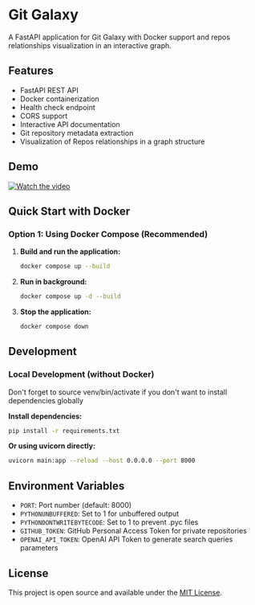 # Git Galaxy

A FastAPI application for Git Galaxy with Docker support and repos relationships visualization in an interactive graph.

## Features

- FastAPI REST API
- Docker containerization
- Health check endpoint
- CORS support
- Interactive API documentation
- Git repository metadata extraction
- Visualization of Repos relationships in a graph structure

## Demo

[![Watch the video](https://vimeo.com/1104748922/0f345fd5c1?ts=114603&share=copy)](https://vimeo.com/1104748922/0f345fd5c1?ts=114603&share=copy)


## Quick Start with Docker

### Option 1: Using Docker Compose (Recommended)

1. **Build and run the application:**
   ```bash
   docker compose up --build
   ```

2. **Run in background:**
   ```bash
   docker compose up -d --build
   ```

3. **Stop the application:**
   ```bash
   docker compose down
   ```

## Development

### Local Development (without Docker)

Don't forget to source venv/bin/activate if you don't want to install dependencies globally

**Install dependencies:**
   ```bash
   pip install -r requirements.txt
   ```

**Or using uvicorn directly:**
   ```bash
   uvicorn main:app --reload --host 0.0.0.0 --port 8000
   ```

## Environment Variables

- `PORT`: Port number (default: 8000)
- `PYTHONUNBUFFERED`: Set to 1 for unbuffered output
- `PYTHONDONTWRITEBYTECODE`: Set to 1 to prevent .pyc files
- `GITHUB_TOKEN`: GitHub Personal Access Token for private repositories
- `OPENAI_API_TOKEN`: OpenAI API Token to generate search queries parameters


## License

This project is open source and available under the [MIT License](LICENSE).
